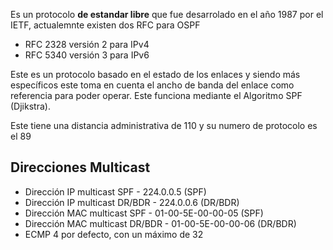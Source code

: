 Es un protocolo **de estandar libre** que fue desarrolado en el año 1987 por el IETF, actualemnte existen dos RFC para OSPF
- RFC 2328 versión 2 para IPv4
- RFC 5340 versión 3 para IPv6

Este es un protocolo basado en el estado de los enlaces y siendo más específicos este toma en cuenta el ancho de banda del enlace como referencia para poder operar. Este funciona mediante el Algoritmo SPF (Djikstra).

Este tiene una distancia administrativa de 110 y su numero de protocolo es el 89

## Direcciones Multicast
- Dirección IP multicast SPF - 224.0.0.5 (SPF)
- Dirección IP multicast DR/BDR - 224.0.0.6 (DR/BDR)
- Dirección MAC multicast SPF - 01-00-5E-00-00-05 (SPF)
- Dirección MAC multicast DR/BDR - 01-00-5E-00-00-06 (DR/BDR)
- ECMP 4 por defecto, con un máximo de 32
